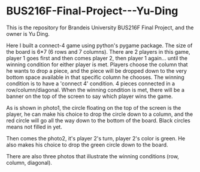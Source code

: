 # BUS216F-Final-Project---Yu-Ding
This is the repository for Brandeis University BUS216F Final Project, and the owner is Yu Ding.

Here I built a connect-4 game using python's pygame package. The size of the board is 6*7 (6 rows and 7 columns).
There are 2 players in this game, player 1 goes first and then comes player 2, then player 1 again... until the winning condition for either player is met.
Players choose the column that he wants to drop a piece, and the piece will be dropped down to the very bottom space available in that specific column he chooses.
The winning condition is to have a 'connect 4' condition. 4 pieces connected in a row/column/diagonal.
When the winning condition is met, there will be a banner on the top of the screen to say which player wins the game.


As is shown in photo1, the circle floating on the top of the screen is the player, he can make his choice to drop the circle down to a column, and the red circle will go all the way down to the bottom of the board. Black circles means not filled in yet.

Then comes the photo2, it's player 2's turn, player 2's color is green. He also makes his choice to drop the green circle down to the board.

There are also three photos that illustrate the winning conditions (row, column, diagonal).
